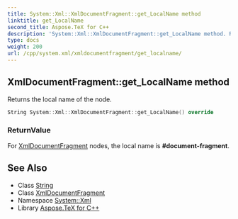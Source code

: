 ```yaml
---
title: System::Xml::XmlDocumentFragment::get_LocalName method
linktitle: get_LocalName
second_title: Aspose.TeX for C++
description: 'System::Xml::XmlDocumentFragment::get_LocalName method. Returns the local name of the node in C++.'
type: docs
weight: 200
url: /cpp/system.xml/xmldocumentfragment/get_localname/
---
```

## XmlDocumentFragment::get_LocalName method


Returns the local name of the node.

```cpp
String System::Xml::XmlDocumentFragment::get_LocalName() override
```


### ReturnValue

For [XmlDocumentFragment](../) nodes, the local name is **#document-fragment**.

## See Also

* Class [String](../../../system/string/)
* Class [XmlDocumentFragment](../)
* Namespace [System::Xml](../../)
* Library [Aspose.TeX for C++](../../../)
